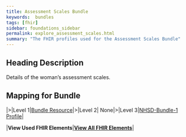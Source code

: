 ```yaml
---
title: Assessment Scales Bundle
keywords:  bundles
tags: [fhir]
sidebar: foundations_sidebar
permalink: explore_assessment_scales.html
summary: "The FHIR profiles used for the Assessment Scales Bundle"
---
```



## Heading Description ##
Details of the woman’s assessment scales.

## Mapping for Bundle ##

|>|Level 1|[Bundle Resource](http://hl7.org/fhir/stu3/bundle.html)|>|Level 2| None|>|Level 3|[NHSD-Bundle-1 Profile](http://xxx)|


|**View Used FHIR Elements**|**[View All FHIR Elements](explore_assessment_scales_all.html#mapping-for-bundle)**|


